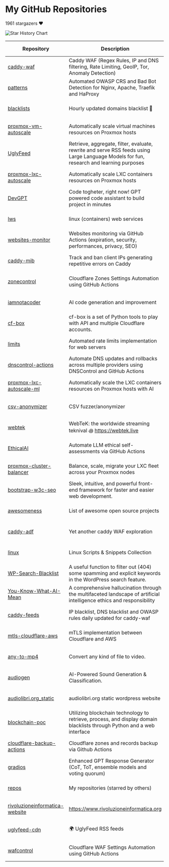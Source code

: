 # My GitHub Repositories

1961 stargazers ❤️

![Star History Chart](https://api.star-history.com/svg?repos=fabriziosalmi/caddy-waf,fabriziosalmi/patterns,fabriziosalmi/blacklists,fabriziosalmi/proxmox-vm-autoscale,fabriziosalmi/UglyFeed,fabriziosalmi/proxmox-lxc-autoscale,fabriziosalmi/DevGPT,fabriziosalmi/lws,fabriziosalmi/websites-monitor,fabriziosalmi/caddy-mib&type=Date&theme=dark)

| Repository | Description | Stars | Forks | Commits | Contributors | Issues | Last Update | Avg. Issue Resolution |
|---|---|---|---|---|---|---|---|---|
| [caddy-waf](https://github.com/fabriziosalmi/caddy-waf) | Caddy WAF (Regex Rules, IP and DNS filtering, Rate Limiting, GeoIP, Tor, Anomaly Detection) | 455 | 16 | 570 | 4 | 1 | ![Last Update](https://img.shields.io/date/2025-03-12T21:14:19+00:00?color=brightgreen&style=flat-square&label=Last%20Update) | ![Avg. Issue Resolution](https://img.shields.io/static/v1?label=Resolution&message=1d%2017h%2030m%202s&color=blue&style=flat-square) |
| [patterns](https://github.com/fabriziosalmi/patterns) | Automated OWASP CRS and Bad Bot Detection for Nginx, Apache, Traefik and HaProxy | 258 | 3 | 261 | 5 | 1 | ![Last Update](https://img.shields.io/date/2025-03-07T18:47:13+00:00?color=brightgreen&style=flat-square&label=Last%20Update) | ![Avg. Issue Resolution](https://img.shields.io/static/v1?label=Resolution&message=6d%2015h%2039m%2016s&color=blue&style=flat-square) |
| [blacklists](https://github.com/fabriziosalmi/blacklists) | Hourly updated domains blacklist 🚫  | 250 | 14 | 28064 | 4 | 1 | ![Last Update](https://img.shields.io/date/2025-03-12T21:22:02+00:00?color=brightgreen&style=flat-square&label=Last%20Update) | ![Avg. Issue Resolution](https://img.shields.io/static/v1?label=Resolution&message=29d%2014h%205m%2040s&color=blue&style=flat-square) |
| [proxmox-vm-autoscale](https://github.com/fabriziosalmi/proxmox-vm-autoscale) | Automatically scale virtual machines resources on Proxmox hosts | 228 | 14 | 109 | 5 | 1 | ![Last Update](https://img.shields.io/date/2025-03-12T06:29:52+00:00?color=brightgreen&style=flat-square&label=Last%20Update) | ![Avg. Issue Resolution](https://img.shields.io/static/v1?label=Resolution&message=16d%206h%208m%2036s&color=blue&style=flat-square) |
| [UglyFeed](https://github.com/fabriziosalmi/UglyFeed) | Retrieve, aggregate, filter, evaluate, rewrite and serve RSS feeds using Large Language Models for fun, research and learning purposes | 224 | 8 | 842 | 3 | 1 | ![Last Update](https://img.shields.io/date/2025-03-12T19:34:15+00:00?color=brightgreen&style=flat-square&label=Last%20Update) | ![Avg. Issue Resolution](https://img.shields.io/static/v1?label=Resolution&message=44d%2020h%2047m%2038s&color=blue&style=flat-square) |
| [proxmox-lxc-autoscale](https://github.com/fabriziosalmi/proxmox-lxc-autoscale) | Automatically scale LXC containers resources on Proxmox hosts | 177 | 6 | 630 | 2 | 1 | ![Last Update](https://img.shields.io/date/2025-03-12T06:29:40+00:00?color=brightgreen&style=flat-square&label=Last%20Update) | ![Avg. Issue Resolution](https://img.shields.io/static/v1?label=Resolution&message=18d%2013h%2057m%2012s&color=blue&style=flat-square) |
| [DevGPT](https://github.com/fabriziosalmi/DevGPT) | Code togheter, right now! GPT powered code assistant to build project in minutes | 65 | 6 | 37 | 1 | 1 | ![Last Update](https://img.shields.io/date/2025-03-12T15:50:32+00:00?color=brightgreen&style=flat-square&label=Last%20Update) | ![Avg. Issue Resolution](https://img.shields.io/static/v1?label=Resolution&message=No%20Issues&color=blue&style=flat-square) |
| [lws](https://github.com/fabriziosalmi/lws) | linux (containers) web services | 57 | 5 | 96 | 2 | 1 | ![Last Update](https://img.shields.io/date/2025-03-09T17:35:23+00:00?color=brightgreen&style=flat-square&label=Last%20Update) | ![Avg. Issue Resolution](https://img.shields.io/static/v1?label=Resolution&message=No%20Issues&color=blue&style=flat-square) |
| [websites-monitor](https://github.com/fabriziosalmi/websites-monitor) | Websites monitoring via GitHub Actions (expiration, security, performances, privacy, SEO) | 43 | 17 | 779 | 3 | 1 | ![Last Update](https://img.shields.io/date/2025-03-12T04:23:42+00:00?color=brightgreen&style=flat-square&label=Last%20Update) | ![Avg. Issue Resolution](https://img.shields.io/static/v1?label=Resolution&message=298d%204h%2023m%2011s&color=blue&style=flat-square) |
| [caddy-mib](https://github.com/fabriziosalmi/caddy-mib) | Track and ban client IPs generating repetitive errors on Caddy | 26 | 3 | 71 | 2 | 1 | ![Last Update](https://img.shields.io/date/2025-03-12T01:53:07+00:00?color=brightgreen&style=flat-square&label=Last%20Update) | ![Avg. Issue Resolution](https://img.shields.io/static/v1?label=Resolution&message=No%20Issues&color=blue&style=flat-square) |
| [zonecontrol](https://github.com/fabriziosalmi/zonecontrol) | Cloudflare Zones Settings Automation using GitHub Actions | 25 | 2 | 90 | 2 | 0 | ![Last Update](https://img.shields.io/date/2025-02-23T21:36:03+00:00?color=brightgreen&style=flat-square&label=Last%20Update) | ![Avg. Issue Resolution](https://img.shields.io/static/v1?label=Resolution&message=No%20Issues&color=blue&style=flat-square) |
| [iamnotacoder](https://github.com/fabriziosalmi/iamnotacoder) | AI code generation and improvement | 24 | 1 | 109 | 1 | 0 | ![Last Update](https://img.shields.io/date/2025-03-08T15:00:47+00:00?color=brightgreen&style=flat-square&label=Last%20Update) | ![Avg. Issue Resolution](https://img.shields.io/static/v1?label=Resolution&message=No%20Issues&color=blue&style=flat-square) |
| [cf-box](https://github.com/fabriziosalmi/cf-box) | cf-box is a set of Python tools to play with API and multiple Cloudflare accounts. | 20 | 3 | 66 | 3 | 1 | ![Last Update](https://img.shields.io/date/2025-02-27T20:13:25+00:00?color=brightgreen&style=flat-square&label=Last%20Update) | ![Avg. Issue Resolution](https://img.shields.io/static/v1?label=Resolution&message=No%20Issues&color=blue&style=flat-square) |
| [limits](https://github.com/fabriziosalmi/limits) | Automated rate limits implementation for web servers | 16 | 2 | 41 | 1 | 0 | ![Last Update](https://img.shields.io/date/2025-03-12T01:52:54+00:00?color=brightgreen&style=flat-square&label=Last%20Update) | ![Avg. Issue Resolution](https://img.shields.io/static/v1?label=Resolution&message=No%20Issues&color=blue&style=flat-square) |
| [dnscontrol-actions](https://github.com/fabriziosalmi/dnscontrol-actions) | Automate DNS updates and rollbacks across multiple providers using DNSControl and GitHub Actions | 15 | 3 | 25 | 1 | 0 | ![Last Update](https://img.shields.io/date/2025-02-28T01:49:38+00:00?color=brightgreen&style=flat-square&label=Last%20Update) | ![Avg. Issue Resolution](https://img.shields.io/static/v1?label=Resolution&message=No%20Issues&color=blue&style=flat-square) |
| [proxmox-lxc-autoscale-ml](https://github.com/fabriziosalmi/proxmox-lxc-autoscale-ml) | Automatically scale the LXC containers resources on Proxmox hosts with AI | 13 | 2 | 93 | 3 | 1 | ![Last Update](https://img.shields.io/date/2025-03-05T03:00:06+00:00?color=brightgreen&style=flat-square&label=Last%20Update) | ![Avg. Issue Resolution](https://img.shields.io/static/v1?label=Resolution&message=No%20Issues&color=blue&style=flat-square) |
| [csv-anonymizer](https://github.com/fabriziosalmi/csv-anonymizer) | CSV fuzzer/anonymizer | 10 | 0 | 28 | 1 | 0 | ![Last Update](https://img.shields.io/date/2025-02-28T16:24:02+00:00?color=brightgreen&style=flat-square&label=Last%20Update) | ![Avg. Issue Resolution](https://img.shields.io/static/v1?label=Resolution&message=No%20Issues&color=blue&style=flat-square) |
| [webtek](https://github.com/fabriziosalmi/webtek) | WebTeK: the worldwide streaming teknival ꩜ https://webtek.live | 8 | 4 | 500 | 6 | 1 | ![Last Update](https://img.shields.io/date/2025-02-28T19:11:45+00:00?color=brightgreen&style=flat-square&label=Last%20Update) | ![Avg. Issue Resolution](https://img.shields.io/static/v1?label=Resolution&message=266d%201h%2023m%203s&color=blue&style=flat-square) |
| [EthicalAI](https://github.com/fabriziosalmi/EthicalAI) | Automate LLM ethical self-assessments via GitHub Actions | 6 | 1 | 60 | 2 | 1 | ![Last Update](https://img.shields.io/date/2025-03-05T14:55:12+00:00?color=brightgreen&style=flat-square&label=Last%20Update) | ![Avg. Issue Resolution](https://img.shields.io/static/v1?label=Resolution&message=399d%2013h%2022s&color=blue&style=flat-square) |
| [proxmox-cluster-balancer](https://github.com/fabriziosalmi/proxmox-cluster-balancer) | Balance, scale, migrate your LXC fleet across your Proxmox nodes | 6 | 2 | 21 | 1 | 0 | ![Last Update](https://img.shields.io/date/2025-02-14T14:19:16+00:00?color=brightgreen&style=flat-square&label=Last%20Update) | ![Avg. Issue Resolution](https://img.shields.io/static/v1?label=Resolution&message=No%20Issues&color=blue&style=flat-square) |
| [bootstrap-w3c-seo](https://github.com/fabriziosalmi/bootstrap-w3c-seo) | Sleek, intuitive, and powerful front-end framework for faster and easier web development. | 5 | 2 | 3592 | 257 | 0 | ![Last Update](https://img.shields.io/date/2023-09-07T23:49:28+00:00?color=brightgreen&style=flat-square&label=Last%20Update) | ![Avg. Issue Resolution](https://img.shields.io/static/v1?label=Resolution&message=No%20Issues&color=blue&style=flat-square) |
| [awesomeness](https://github.com/fabriziosalmi/awesomeness) | List of awesome open source projects | 4 | 0 | 28 | 1 | 0 | ![Last Update](https://img.shields.io/date/2025-02-09T22:14:21+00:00?color=brightgreen&style=flat-square&label=Last%20Update) | ![Avg. Issue Resolution](https://img.shields.io/static/v1?label=Resolution&message=No%20Issues&color=blue&style=flat-square) |
| [caddy-adf](https://github.com/fabriziosalmi/caddy-adf) | Yet another caddy WAF exploration | 3 | 0 | 100 | 1 | 0 | ![Last Update](https://img.shields.io/date/2025-03-09T18:16:42+00:00?color=brightgreen&style=flat-square&label=Last%20Update) | ![Avg. Issue Resolution](https://img.shields.io/static/v1?label=Resolution&message=No%20Issues&color=blue&style=flat-square) |
| [linux](https://github.com/fabriziosalmi/linux) | Linux Scripts & Snippets Collection | 3 | 0 | 86 | 1 | 0 | ![Last Update](https://img.shields.io/date/2025-02-24T09:52:47+00:00?color=brightgreen&style=flat-square&label=Last%20Update) | ![Avg. Issue Resolution](https://img.shields.io/static/v1?label=Resolution&message=No%20Issues&color=blue&style=flat-square) |
| [WP-Search-Blacklist](https://github.com/fabriziosalmi/WP-Search-Blacklist) | A useful function to filter out (404) some spamming and explicit keywords in the WordPress search feature. | 3 | 3 | 8 | 1 | 0 | ![Last Update](https://img.shields.io/date/2023-09-07T23:49:25+00:00?color=brightgreen&style=flat-square&label=Last%20Update) | ![Avg. Issue Resolution](https://img.shields.io/static/v1?label=Resolution&message=No%20Issues&color=blue&style=flat-square) |
| [You-Know-What-AI-Mean](https://github.com/fabriziosalmi/You-Know-What-AI-Mean) | A comprehensive hallucination through the multifaceted landscape of artificial intelligence ethics and responsibility | 3 | 0 | 135 | 2 | 0 | ![Last Update](https://img.shields.io/date/2024-10-01T19:05:08+00:00?color=brightgreen&style=flat-square&label=Last%20Update) | ![Avg. Issue Resolution](https://img.shields.io/static/v1?label=Resolution&message=No%20Issues&color=blue&style=flat-square) |
| [caddy-feeds](https://github.com/fabriziosalmi/caddy-feeds) | IP blacklist, DNS blacklist and OWASP rules daily updated for caddy-waf | 2 | 0 | 61 | 2 | 1 | ![Last Update](https://img.shields.io/date/2025-02-09T20:35:51+00:00?color=brightgreen&style=flat-square&label=Last%20Update) | ![Avg. Issue Resolution](https://img.shields.io/static/v1?label=Resolution&message=No%20Issues&color=blue&style=flat-square) |
| [mtls-cloudflare-aws](https://github.com/fabriziosalmi/mtls-cloudflare-aws) | mTLS implementation between Cloudflare and AWS | 2 | 1 | 45 | 1 | 0 | ![Last Update](https://img.shields.io/date/2025-02-27T20:12:54+00:00?color=brightgreen&style=flat-square&label=Last%20Update) | ![Avg. Issue Resolution](https://img.shields.io/static/v1?label=Resolution&message=No%20Issues&color=blue&style=flat-square) |
| [any-to-mp4](https://github.com/fabriziosalmi/any-to-mp4) | Convert any kind of file to video. | 1 | 1 | 147 | 2 | 0 | ![Last Update](https://img.shields.io/date/2024-08-24T02:03:31+00:00?color=brightgreen&style=flat-square&label=Last%20Update) | ![Avg. Issue Resolution](https://img.shields.io/static/v1?label=Resolution&message=No%20Issues&color=blue&style=flat-square) |
| [audiogen](https://github.com/fabriziosalmi/audiogen) | AI-Powered Sound Generation & Classification. | 1 | 1 | 13 | 1 | 0 | ![Last Update](https://img.shields.io/date/2025-02-26T20:11:17+00:00?color=brightgreen&style=flat-square&label=Last%20Update) | ![Avg. Issue Resolution](https://img.shields.io/static/v1?label=Resolution&message=No%20Issues&color=blue&style=flat-square) |
| [audiolibri.org_static](https://github.com/fabriziosalmi/audiolibri.org_static) | audiolibri.org static wordpress website | 1 | 0 | 17 | 1 | 0 | ![Last Update](https://img.shields.io/date/2023-09-04T23:33:06+00:00?color=brightgreen&style=flat-square&label=Last%20Update) | ![Avg. Issue Resolution](https://img.shields.io/static/v1?label=Resolution&message=No%20Issues&color=blue&style=flat-square) |
| [blockchain-poc](https://github.com/fabriziosalmi/blockchain-poc) | Utilizing blockchain technology to retrieve, process, and display domain blacklists through Python and a web interface | 1 | 0 | 16 | 1 | 1 | ![Last Update](https://img.shields.io/date/2025-02-26T20:10:18+00:00?color=brightgreen&style=flat-square&label=Last%20Update) | ![Avg. Issue Resolution](https://img.shields.io/static/v1?label=Resolution&message=506d%201h%2059m%2041s&color=blue&style=flat-square) |
| [cloudflare-backup-actions](https://github.com/fabriziosalmi/cloudflare-backup-actions) | Cloudflare zones and records backup via Github Actions | 1 | 1 | 12 | 1 | 1 | ![Last Update](https://img.shields.io/date/2025-02-26T20:05:49+00:00?color=brightgreen&style=flat-square&label=Last%20Update) | ![Avg. Issue Resolution](https://img.shields.io/static/v1?label=Resolution&message=538d%205h%206m%2011s&color=blue&style=flat-square) |
| [gradios](https://github.com/fabriziosalmi/gradios) | Enhanced GPT Response Generator (CoT, ToT, ensemble models and voting quorum) | 1 | 0 | 5 | 1 | 0 | ![Last Update](https://img.shields.io/date/2025-02-26T20:08:54+00:00?color=brightgreen&style=flat-square&label=Last%20Update) | ![Avg. Issue Resolution](https://img.shields.io/static/v1?label=Resolution&message=No%20Issues&color=blue&style=flat-square) |
| [repos](https://github.com/fabriziosalmi/repos) | My repositories (starred by others) | 1 | 0 | 411 | 2 | 0 | ![Last Update](https://img.shields.io/date/2025-03-12T22:13:00+00:00?color=brightgreen&style=flat-square&label=Last%20Update) | ![Avg. Issue Resolution](https://img.shields.io/static/v1?label=Resolution&message=No%20Issues&color=blue&style=flat-square) |
| [rivoluzioneinformatica-website](https://github.com/fabriziosalmi/rivoluzioneinformatica-website) | https://www.rivoluzioneinformatica.org | 1 | 0 | 41 | 1 | 0 | ![Last Update](https://img.shields.io/date/2024-09-19T20:01:12+00:00?color=brightgreen&style=flat-square&label=Last%20Update) | ![Avg. Issue Resolution](https://img.shields.io/static/v1?label=Resolution&message=No%20Issues&color=blue&style=flat-square) |
| [uglyfeed-cdn](https://github.com/fabriziosalmi/uglyfeed-cdn) | 🌍 UglyFeed RSS feeds | 1 | 0 | 630 | 2 | 0 | ![Last Update](https://img.shields.io/date/2025-03-12T05:13:31+00:00?color=brightgreen&style=flat-square&label=Last%20Update) | ![Avg. Issue Resolution](https://img.shields.io/static/v1?label=Resolution&message=No%20Issues&color=blue&style=flat-square) |
| [wafcontrol](https://github.com/fabriziosalmi/wafcontrol) | Cloudflare WAF Settings Automation using GitHub Actions | 1 | 1 | 59 | 1 | 0 | ![Last Update](https://img.shields.io/date/2025-02-08T16:31:09+00:00?color=brightgreen&style=flat-square&label=Last%20Update) | ![Avg. Issue Resolution](https://img.shields.io/static/v1?label=Resolution&message=No%20Issues&color=blue&style=flat-square) |
